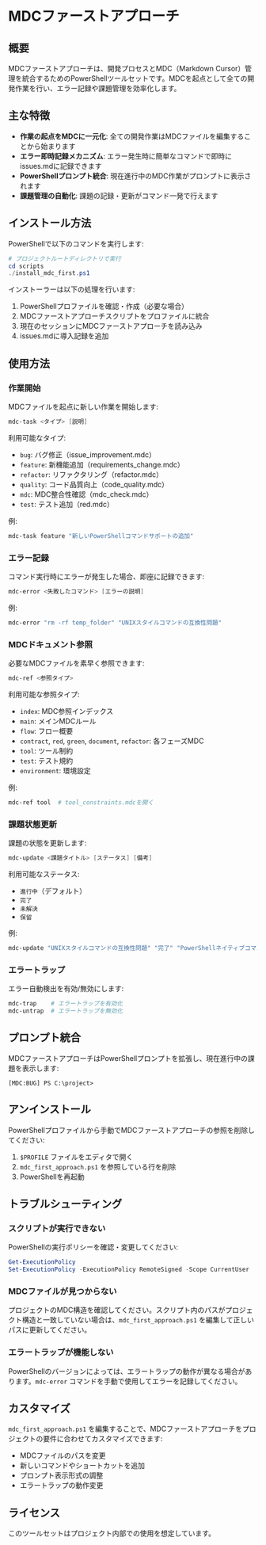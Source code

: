 # MDCファーストアプローチ

## 概要
MDCファーストアプローチは、開発プロセスとMDC（Markdown Cursor）管理を統合するためのPowerShellツールセットです。MDCを起点として全ての開発作業を行い、エラー記録や課題管理を効率化します。

## 主な特徴
- **作業の起点をMDCに一元化**: 全ての開発作業はMDCファイルを編集することから始まります
- **エラー即時記録メカニズム**: エラー発生時に簡単なコマンドで即時にissues.mdに記録できます
- **PowerShellプロンプト統合**: 現在進行中のMDC作業がプロンプトに表示されます
- **課題管理の自動化**: 課題の記録・更新がコマンド一発で行えます

## インストール方法
PowerShellで以下のコマンドを実行します:

```powershell
# プロジェクトルートディレクトリで実行
cd scripts
./install_mdc_first.ps1
```

インストーラーは以下の処理を行います:
1. PowerShellプロファイルを確認・作成（必要な場合）
2. MDCファーストアプローチスクリプトをプロファイルに統合
3. 現在のセッションにMDCファーストアプローチを読み込み
4. issues.mdに導入記録を追加

## 使用方法

### 作業開始
MDCファイルを起点に新しい作業を開始します:

```powershell
mdc-task <タイプ> [説明]
```

利用可能なタイプ:
- `bug`: バグ修正（issue_improvement.mdc）
- `feature`: 新機能追加（requirements_change.mdc）
- `refactor`: リファクタリング（refactor.mdc）
- `quality`: コード品質向上（code_quality.mdc）
- `mdc`: MDC整合性確認（mdc_check.mdc）
- `test`: テスト追加（red.mdc）

例:
```powershell
mdc-task feature "新しいPowerShellコマンドサポートの追加"
```

### エラー記録
コマンド実行時にエラーが発生した場合、即座に記録できます:

```powershell
mdc-error <失敗したコマンド> [エラーの説明]
```

例:
```powershell
mdc-error "rm -rf temp_folder" "UNIXスタイルコマンドの互換性問題"
```

### MDCドキュメント参照
必要なMDCファイルを素早く参照できます:

```powershell
mdc-ref <参照タイプ>
```

利用可能な参照タイプ:
- `index`: MDC参照インデックス
- `main`: メインMDCルール
- `flow`: フロー概要
- `contract`, `red`, `green`, `document`, `refactor`: 各フェーズMDC
- `tool`: ツール制約
- `test`: テスト規約
- `environment`: 環境設定

例:
```powershell
mdc-ref tool  # tool_constraints.mdcを開く
```

### 課題状態更新
課題の状態を更新します:

```powershell
mdc-update <課題タイトル> [ステータス] [備考]
```

利用可能なステータス:
- `進行中`（デフォルト）
- `完了`
- `未解決`
- `保留`

例:
```powershell
mdc-update "UNIXスタイルコマンドの互換性問題" "完了" "PowerShellネイティブコマンドに置き換え"
```

### エラートラップ
エラー自動検出を有効/無効にします:

```powershell
mdc-trap    # エラートラップを有効化
mdc-untrap  # エラートラップを無効化
```

## プロンプト統合
MDCファーストアプローチはPowerShellプロンプトを拡張し、現在進行中の課題を表示します:

```
[MDC:BUG] PS C:\project>
```

## アンインストール
PowerShellプロファイルから手動でMDCファーストアプローチの参照を削除してください:

1. `$PROFILE` ファイルをエディタで開く
2. `mdc_first_approach.ps1` を参照している行を削除
3. PowerShellを再起動

## トラブルシューティング

### スクリプトが実行できない
PowerShellの実行ポリシーを確認・変更してください:

```powershell
Get-ExecutionPolicy
Set-ExecutionPolicy -ExecutionPolicy RemoteSigned -Scope CurrentUser
```

### MDCファイルが見つからない
プロジェクトのMDC構造を確認してください。スクリプト内のパスがプロジェクト構造と一致していない場合は、`mdc_first_approach.ps1` を編集して正しいパスに更新してください。

### エラートラップが機能しない
PowerShellのバージョンによっては、エラートラップの動作が異なる場合があります。`mdc-error` コマンドを手動で使用してエラーを記録してください。

## カスタマイズ
`mdc_first_approach.ps1` を編集することで、MDCファーストアプローチをプロジェクトの要件に合わせてカスタマイズできます:

- MDCファイルのパスを変更
- 新しいコマンドやショートカットを追加
- プロンプト表示形式の調整
- エラートラップの動作変更

## ライセンス
このツールセットはプロジェクト内部での使用を想定しています。 